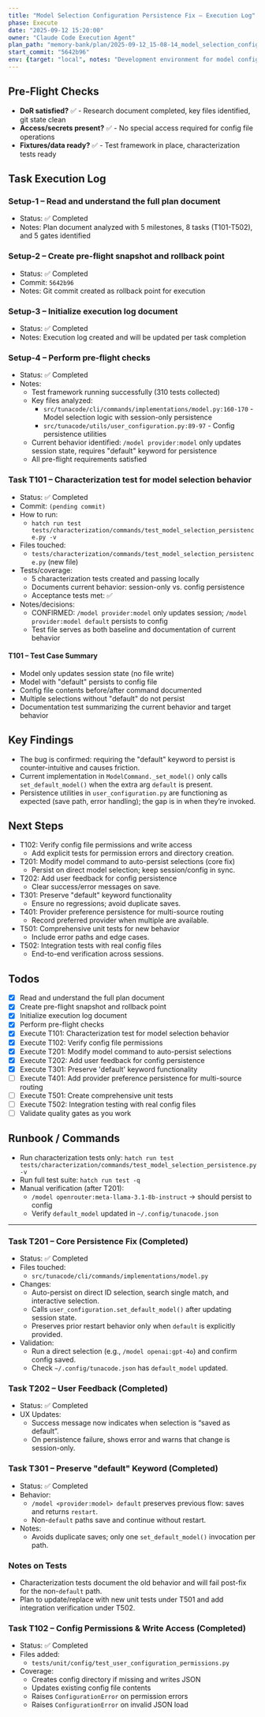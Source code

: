 ```yaml
---
title: "Model Selection Configuration Persistence Fix – Execution Log"
phase: Execute
date: "2025-09-12 15:20:00"
owner: "Claude Code Execution Agent"
plan_path: "memory-bank/plan/2025-09-12_15-08-14_model_selection_config_persistence_fix.md"
start_commit: "5642b96"
env: {target: "local", notes: "Development environment for model config persistence fix"}
---
```


## Pre-Flight Checks
- **DoR satisfied?** ✅ - Research document completed, key files identified, git state clean
- **Access/secrets present?** ✅ - No special access required for config file operations
- **Fixtures/data ready?** ✅ - Test framework in place, characterization tests ready

## Task Execution Log

### Setup-1 – Read and understand the full plan document
- Status: ✅ Completed
- Notes: Plan document analyzed with 5 milestones, 8 tasks (T101-T502), and 5 gates identified

### Setup-2 – Create pre-flight snapshot and rollback point
- Status: ✅ Completed
- Commit: `5642b96`
- Notes: Git commit created as rollback point for execution

### Setup-3 – Initialize execution log document
- Status: ✅ Completed
- Notes: Execution log created and will be updated per task completion

### Setup-4 – Perform pre-flight checks
- Status: ✅ Completed
- Notes:
  - Test framework running successfully (310 tests collected)
  - Key files analyzed:
    - `src/tunacode/cli/commands/implementations/model.py:160-170` - Model selection logic with session-only persistence
    - `src/tunacode/utils/user_configuration.py:89-97` - Config persistence utilities
  - Current behavior identified: `/model provider:model` only updates session state, requires "default" keyword for persistence
  - All pre-flight requirements satisfied

### Task T101 – Characterization test for model selection behavior
- Status: ✅ Completed
- Commit: `(pending commit)`
- How to run:
  - `hatch run test tests/characterization/commands/test_model_selection_persistence.py -v`
- Files touched:
  - `tests/characterization/commands/test_model_selection_persistence.py` (new file)
- Tests/coverage:
  - 5 characterization tests created and passing locally
  - Documents current behavior: session-only vs. config persistence
  - Acceptance tests met: ✅
- Notes/decisions:
  - CONFIRMED: `/model provider:model` only updates session; `/model provider:model default` persists to config
  - Test file serves as both baseline and documentation of current behavior

#### T101 – Test Case Summary
- Model only updates session state (no file write)
- Model with "default" persists to config file
- Config file contents before/after command documented
- Multiple selections without "default" do not persist
- Documentation test summarizing the current behavior and target behavior

## Key Findings
- The bug is confirmed: requiring the "default" keyword to persist is counter-intuitive and causes friction.
- Current implementation in `ModelCommand._set_model()` only calls `set_default_model()` when the extra arg `default` is present.
- Persistence utilities in `user_configuration.py` are functioning as expected (save path, error handling); the gap is in when they’re invoked.

## Next Steps
- T102: Verify config file permissions and write access
  - Add explicit tests for permission errors and directory creation.
- T201: Modify model command to auto-persist selections (core fix)
  - Persist on direct model selection; keep session/config in sync.
- T202: Add user feedback for config persistence
  - Clear success/error messages on save.
- T301: Preserve "default" keyword functionality
  - Ensure no regressions; avoid duplicate saves.
- T401: Provider preference persistence for multi-source routing
  - Record preferred provider when multiple are available.
- T501: Comprehensive unit tests for new behavior
  - Include error paths and edge cases.
- T502: Integration tests with real config files
  - End-to-end verification across sessions.

## Todos
- [x] Read and understand the full plan document
- [x] Create pre-flight snapshot and rollback point
- [x] Initialize execution log document
- [x] Perform pre-flight checks
- [x] Execute T101: Characterization test for model selection behavior
- [x] Execute T102: Verify config file permissions
- [x] Execute T201: Modify model command to auto-persist selections
- [x] Execute T202: Add user feedback for config persistence
- [x] Execute T301: Preserve 'default' keyword functionality
- [ ] Execute T401: Add provider preference persistence for multi-source routing
- [ ] Execute T501: Create comprehensive unit tests
- [ ] Execute T502: Integration testing with real config files
- [ ] Validate quality gates as you work

## Runbook / Commands
- Run characterization tests only: `hatch run test tests/characterization/commands/test_model_selection_persistence.py -v`
- Run full test suite: `hatch run test -q`
- Manual verification (after T201):
  - `/model openrouter:meta-llama-3.1-8b-instruct` → should persist to config
  - Verify `default_model` updated in `~/.config/tunacode.json`

---

### Task T201 – Core Persistence Fix (Completed)
- Status: ✅ Completed
- Files touched:
  - `src/tunacode/cli/commands/implementations/model.py`
- Changes:
  - Auto-persist on direct ID selection, search single match, and interactive selection.
  - Calls `user_configuration.set_default_model()` after updating session state.
  - Preserves prior restart behavior only when `default` is explicitly provided.
- Validation:
  - Run a direct selection (e.g., `/model openai:gpt-4o`) and confirm config saved.
  - Check `~/.config/tunacode.json` has `default_model` updated.

### Task T202 – User Feedback (Completed)
- Status: ✅ Completed
- UX Updates:
  - Success message now indicates when selection is “saved as default”.
  - On persistence failure, shows error and warns that change is session-only.

### Task T301 – Preserve "default" Keyword (Completed)
- Status: ✅ Completed
- Behavior:
  - `/model <provider:model> default` preserves previous flow: saves and returns `restart`.
  - Non-`default` paths save and continue without restart.
- Notes:
  - Avoids duplicate saves; only one `set_default_model()` invocation per path.

### Notes on Tests
- Characterization tests document the old behavior and will fail post-fix for the non-`default` path.
- Plan to update/replace with new unit tests under T501 and add integration verification under T502.

### Task T102 – Config Permissions & Write Access (Completed)
- Status: ✅ Completed
- Files added:
  - `tests/unit/config/test_user_configuration_permissions.py`
- Coverage:
  - Creates config directory if missing and writes JSON
  - Updates existing config file contents
  - Raises `ConfigurationError` on permission errors
  - Raises `ConfigurationError` on invalid JSON load
